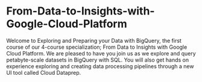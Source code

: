 # From-Data-to-Insights-with-Google-Cloud-Platform
Welcome to Exploring and Preparing your Data with BigQuery, the first course of our 4-course specialization; From Data to Insights with Google Cloud Platform. We are pleased to have you join us as we explore and query petabyte-scale datasets in BigQuery with SQL. You will also get hands on experience exploring and creating data processing pipelines through a new UI tool called Cloud Dataprep.
